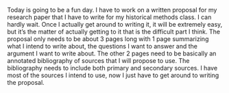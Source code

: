 Today is going to be a fun day. I have to work on a written proposal for my research paper that I have to write for my historical methods class. I can hardly wait. Once I actually get around to writing it, it will be extremely easy, but it’s the matter of actually getting to it that is the difficult part I think. The proposal only needs to be about 3 pages long with 1 page summarizing what I intend to write about, the questions I want to answer and the argument I want to write about. The other 2 pages need to be basically an annotated bibliography of sources that I will propose to use. The bibliography needs to include both primary and secondary sources. I have most of the sources I intend to use, now I just have to get around to writing the proposal.